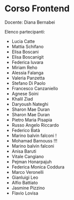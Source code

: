 # Corso Frontend

Docente: Diana Bernabei

Elenco partecipanti:

- Lucia Catte
- Mattia Schifano
- Elisa Boscani
- Elisa Boscanigit 
- Federica Iuvara
- Miriam Reho
- Alessia Falanga
- Valeria Panzetta
- Stefano Di Paolo
- Francesco Canzaniello
- Agnese Soini
- Khalil Ziad
- Daryoush Nateghi
- Sharon Mae Duran
- Sharon Mae Duran
- Pietro Maria Pisapia
- Russo Angelo Riccardo
- Federico Batà
- Marino balvin falconi !
- Mohamad Barnouss !!!
- Marino balvin falconi
- Anisa Baruti
- Vitale Cangiano
- Pejman Honarpajuh
- Federica Monica Coddura
- Marco Veronelli
- Gianluigi Leo
- Alfio Battiato
- Jasmine Pizzino
- Flavio Lovisa
